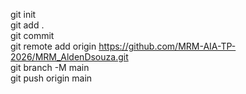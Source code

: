 git init
<br>
git add .
<br>
git commit
<br>
git remote add origin https://github.com/MRM-AIA-TP-2026/MRM_AldenDsouza.git
<br>
git branch -M main
<br>
git push origin main
